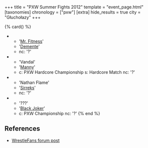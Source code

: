 +++
title = "PXW Summer Fights 2012"
template = "event_page.html"
[taxonomies]
chronology = ["pxw"]
[extra]
hide_results = true
city = "Głuchołazy"
+++

{% card() %}
- - '[Mr. Fitness](@/w/szymon-siwiec.md)'
  - '[Demente](@/w/demente.md)'
  - nc: '?'
- - 'Vandal'
  - '[Manny](@/w/manny.md)'
  - c: PXW Hardcore Championship
    s: Hardcore Match
    nc: '?'
- - 'Nathan Flame'
  - '[Sirreks](@/w/sirreks.md)'
  - nc: '?'
- - '???'
  - '[Black Joker](@/w/lider.md)'
  - c: PXW Championship
    nc: '?'
{% end %}

## References

* [WrestleFans forum post](https://wrestlefans.pl/forum/viewtopic.php?f=247&t=31014)
